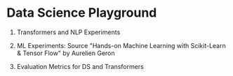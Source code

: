 # Data Science Playground

1. Transformers and NLP Experiments

2. ML Experiments: Source "Hands-on Machine Learning with Scikit-Learn & Tensor Flow" by Aurelien Geron

3. Evaluation Metrics for DS and Transformers
